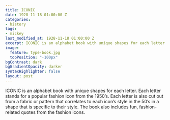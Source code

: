```yaml
---
title: ICONIC
date: 1928-11-18 01:00:00 Z
categories:
- history
tags:
- mickey
last_modified_at: 1928-11-18 01:00:00 Z
excerpt: ICONIC is an alphabet book with unique shapes for each letter...
image:
  feature: type-book.jpg
  topPosition: "-100px"
bgContrast: dark
bgGradientOpacity: darker
syntaxHighlighter: false
layout: post
---
```


ICONIC is an alphabet book with unique shapes for each letter. Each letter stands for a popular fashion icon from the 1950’s. Each letter is also cut out from a fabric or pattern that correlates to each icon’s style in the 50’s in a shape that is specific to their style. The book also includes fun, fashion-related quotes from the fashion icons.